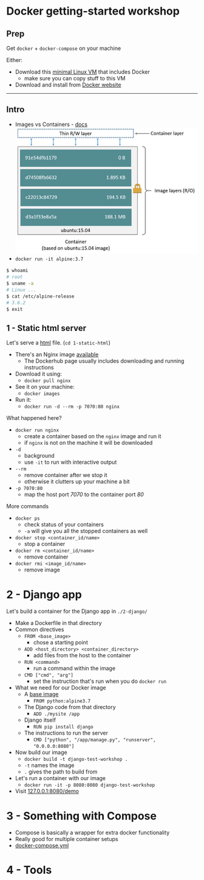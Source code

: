 # Docker getting-started workshop

## Prep
Get `docker` + `docker-compose` on your machine

Either:
* Download this [minimal Linux VM](http://dl.bintray.com/vmware/photon/2.0/GA/ova/photon-custom-lsilogic-hw11-2.0-304b817.ova) that includes Docker
	* make sure you can copy stuff to this VM
* Download and install from [Docker website](https://docs.docker.com/docker-for-mac/install/)

* * *

## Intro
* Images vs Containers - [docs](https://docs.docker.com/v17.09/engine/userguide/storagedriver/imagesandcontainers/#images-and-layers)
![Images and Containers](./assets/images/container-layers.jpg)
* `docker run -it alpine:3.7`
```sh
$ whoami
# root
$ uname -a
# Linux ...
$ cat /etc/alpine-release
# 3.6.2
$ exit
```

## 1 - Static html server

Let's serve a [html](1-static-html/test.html) file. (`cd 1-static-html`)

* There's an Nginx image [available](https://hub.docker.com/_/nginx/)
	* The Dockerhub page usually includes downloading and running instructions
* Download it using:
	* `docker pull nginx`
* See it on your machine:
	* `docker images`
* Run it:
	* `docker run -d --rm -p 7070:80 nginx`

What happened here?

* `docker run nginx`
	* create a container based on the `nginx` image and run it
	* if `nginx` is not on the machine it will be downloaded
* `-d`
	* background
	* use `-it` to run with interactive output
* `--rm`
	* remove container after we stop it
	* otherwise it clutters up your machine a bit
* `-p 7070:80`
	* map the host port *7070* to the container port *80*

More commands

* `docker ps`
	* check status of your containers
	* `-a` will give you all the stopped containers as well
* `docker stop <container_id/name>`
	* stop a container
* `docker rm <container_id/name>`
	* remove container
* `docker rmi <image_id/name>`
	* remove image

# 2 - Django app

Let's build a container for the Django app in `./2-django/`

* Make a Dockerfile in that directory
* Common directives
	* `FROM <base_image>`
		* chose a starting point
	* `ADD <host_directory> <container_directory>`
		* add files from the host to the container
	* `RUN <command>`
		* run a command within the image
	* `CMD ["cmd", "arg"]`
		* set the instruction that's run when you do `docker run`
* What we need for our Docker image
	* A [base image](https://hub.docker.com/_/python/)
		* `FROM python:alpine3.7`
	* The Django code from that directory
		* `ADD ./mysite /app`
	* Django itself
		* `RUN pip install django`
	* The instructions to run the server
		* `CMD ["python", "/app/manage.py", "runserver", "0.0.0.0:8080"]`
* Now build our image
	* `docker build -t django-test-workshop .`
	* `-t` names the image
	* `.` gives the path to build from
* Let's run a container with our image
	* `docker run -it -p 8080:8080 django-test-workshop`
* Visit [127.0.0.1:8080/demo](http://127.0.0.1:8080/demo)

# 3 - Something with Compose

* Compose is basically a wrapper for extra docker functionality
* Really good for multiple container setups
* [docker-compose.yml](./3-compose/docker-compose.yml)

# 4 - Tools